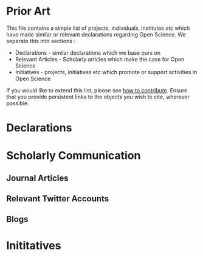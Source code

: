 # Prior Art

This file contains a simple list of projects, individuals, institutes _etc_ which have made similar or relevant declarations regarding Open Science. We separate this into sections : 

  * Declarations - similar declarations which we base ours on
  * Relevant Articles - Scholarly articles which make the case for Open Science
  * Initiatives - projects, initiatives etc which promote or support activities in Open Science

If you would like to extend this list, please see [how to contribute](CONTRIBUTING.md). Ensure that you provide  persistent links to the objects you wish to cite, wherever possible. 


# Declarations

# Scholarly Communication

## Journal Articles

## Relevant Twitter Accounts

## Blogs

# Inititatives


  
  
